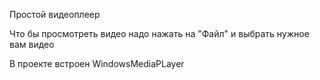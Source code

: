 Простой видеоплеер

Что бы просмотреть видео надо нажать на "Файл" и выбрать нужное вам видео

В проекте встроен WindowsMediaPLayer
